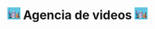 <h1 align="center"> <img src="https://raw.githubusercontent.com/REMSFALCOR/AplXafNuxCargoFlores/refs/heads/main/FondoLogo.jpg" width=30> Agencia de videos <img src="https://raw.githubusercontent.com/REMSFALCOR/AplXafNuxCargoFlores/refs/heads/main/FondoLogo.jpg" width=30></h1>

